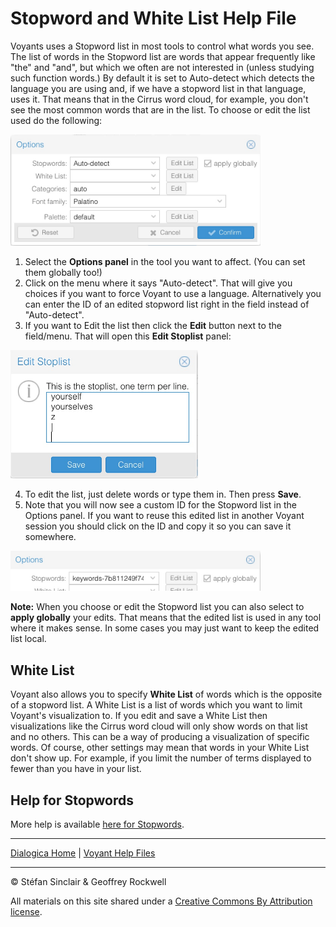 # Stopword and White List Help File

Voyants uses a Stopword list in most tools to control what words you see. The list of words in the Stopword list are words that appear frequently like "the" and "and", but which we often are not interested in (unless studying such function words.) By default it is set to Auto-detect which detects the language you are using and, if we have a stopword list in that language, uses it. That means that in the Cirrus word cloud, for example, you don't see the most common words that are in the list. To choose or edit the list used do the following:

<img src="terms.options.jpg" alt="Options Panel" width="400">


1. Select the **Options panel** in the tool you want to affect. (You can set them globally too!)
2. Click on the menu where it says "Auto-detect". That will give you choices if you want to force Voyant to use a language. Alternatively you can enter the ID of an edited stopword list right in the field instead of "Auto-detect".
3. If you want to Edit the list then click the **Edit** button next to the field/menu. That will open this **Edit Stoplist** panel:

<img src="stopword.edit.jpg" alt="Options Panel" width="300">

4. To edit the list, just delete words or type them in. Then press **Save**.
5. Note that you will now see a custom ID for the Stopword list in the Options panel. If you want to reuse this edited list in another Voyant session you should click on the ID and copy it so you can save it somewhere.

<img src="keyword.id.jpg" alt="Options Panel" width="400">

**Note:** When you choose or edit the Stopword list you can also select to **apply globally** your edits. That means that the edited list is used in any tool where it makes sense. In some cases you may just want to keep the edited list local. 

## White List

Voyant also allows you to specify **White List** of words which is the opposite of a stopword list. A White List is a list of words which you want to limit Voyant's visualization to. If you edit and save a White List then visualizations like the Cirrus word cloud will only show words on that list and no others. This can be a way of producing a visualization of specific words. Of course, other settings may mean that words in your White List don't show up. For example, if you limit the number of terms displayed to fewer than you have in your list.

## Help for Stopwords

More help is available [here for Stopwords](https://voyant-tools.org/docs/#!/guide/stopwords).

----

[Dialogica Home](/index.md) | [Voyant Help Files](/voyanthelp.md)

----

&copy; Stéfan Sinclair & Geoffrey Rockwell

All materials on this site shared under a [Creative Commons By Attribution license](https://creativecommons.org/licenses/by/4.0/).
